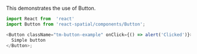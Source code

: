 #

This demonstrates the use of Button.

```js
import React from  'react'
import Button from 'react-spatial/components/Button';

<Button className="tm-button-example" onClick={() => alert('Clicked')}>
  Simple button
</Button>;
```
